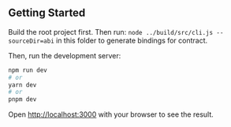 ## Getting Started

Build the root project first. Then run: `node ../build/src/cli.js --sourceDir=abi` in this folder  to generate bindings for contract.

Then, run the development server:

```bash
npm run dev
# or
yarn dev
# or
pnpm dev
```

Open [http://localhost:3000](http://localhost:3000) with your browser to see the result.
